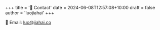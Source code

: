 +++
title = '📇 Contact'
date = 2024-06-08T12:57:08+10:00
draft = false
author = 'luojiahai'
+++

📧 Email: luo@jiahai.co
